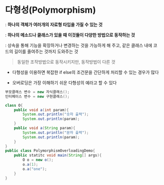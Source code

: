 # 다형성(Polymorphism)



: **하나의 객체가 여러개의 자료형 타입을 가질 수 있는 것**

: **하나의 메소드나 클래스가 있을 때 이것들이 다양한 방법으로 동작하는 것**

: 상속을 통해 기능을 확장하거나 변경하는 것을 가능하게 해 주고, 같은 클래스 내에 코드의 길이를 줄여주는 것까지 도와주는 것



> 동일한 조작방법으로 동작시키지만, 동작방법이 다른 것

+ 다형성을 이용하면 복잡한 if else의 조건문을 간단하게 처리할 수 있는 경우가 많다

+ 오버로딩은 가장 이해하기 쉬운 다형성의 예라고 할 수 있다

  

```java
부모클래스 변수 = new 자식클래스();
인터페이스 변수 = new 구현클래스();
```



```java
class O{
	public void a(int param){
		System.out.println("숫자 출력");
		System.out.println(param);
	}
	public void a(String param){
		System.out.println("문자 출력");
		System.out.println(param);
	}
}
public class PolymorphismOverloadingDemo{
	public statitc void main(String[] args){
		O o = new o();
		o.a(1);
		o.a("one");
	}
}
```

